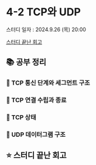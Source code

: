 # 4-2 TCP와 UDP

스터디 일자 : 2024.9.26 (목) 20:00

[스터디 끝난 회고](#-스터디-끝난-회고)

## 📚 공부 정리

### 📌 TCP 통신 단계와 세그먼트 구조


### 📌 TCP 연결 수립과 종료

### 📌 TCP 상태

### 📌 UDP 데이터그램 구조

## ⭐ 스터디 끝난 회고
